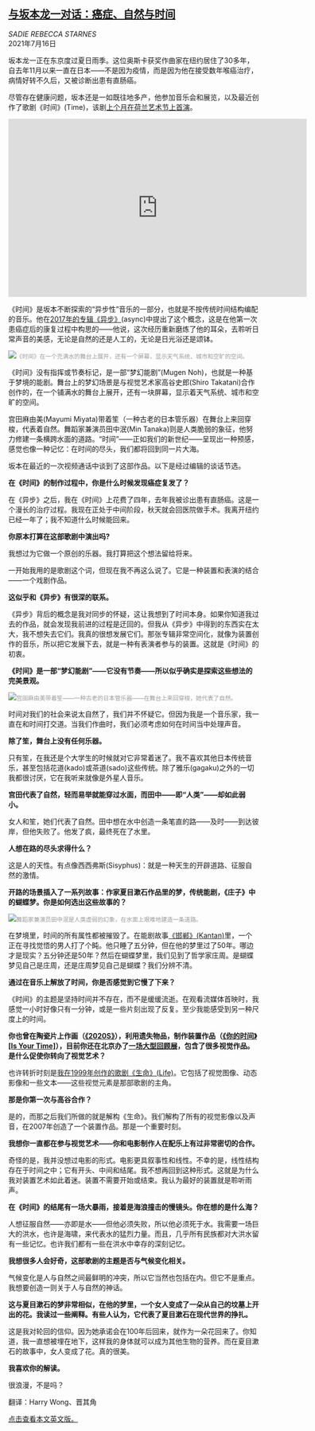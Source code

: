 <!--1626428222000-->
[与坂本龙一对话：癌症、自然与时间](https://cn.nytimes.com/culture/20210716/ryuichi-sakamoto-time/)
------

<address>SADIE REBECCA STARNES</address><time pudate="2021-07-16 03:53:26" datetime="2021-07-16 03:53:26">2021年7月16日</time><section class="article-body"><p>坂本龙一正在东京度过夏日雨季。这位奥斯卡获奖作曲家在纽约居住了30多年，自去年11月以来一直在日本——不是因为疫情，而是因为他在接受数年喉癌治疗，病情好转不久后，又被诊断出患有直肠癌。</p><p>尽管存在健康问题，坂本还是一如既往地多产，他参加音乐会和展览，以及最近创作了歌剧《时间》(Time)，该剧<a rel="noopener noreferrer" target="_blank" href="https://www.hollandfestival.nl/en/program/2021/time/">上个月在荷兰艺术节上首演</a>。</p><p><iframe frameborder="0" scrolling="0" allowfullscreen="true" width="600" height="358" src="https://www.youtube.com/embed/9SLMHy8v1aw"></iframe></p><p>《时间》是坂本不断探索的“异步性”音乐的一部分，也就是不按传统时间结构编配的音乐。他在<a rel="noopener noreferrer" target="_blank" href="https://open.spotify.com/album/2OKN3NwlITzfVpDJecA4Z3">2017年的专辑《异步》</a>(async)中提出了这个概念，这是在他第一次患癌症后的康复过程中构思的——他说，这次经历重新磨炼了他的耳朵，去聆听日常声音的美感，无论是自然的还是人工的，无论是日光浴还是颂钵。</p><p><img src="https://images.weserv.nl/?url=static01.nyt.com/images/2021/07/14/arts/14sakamoto-2/merlin_190593747_e3a5b3a1-3e21-4612-a6ea-447c97b6e276-master1050.jpg"><small style="color: #999;">《时间》在一个充满水的舞台上展开，还有一个屏幕，显示天气系统、城市和空旷的空间。</small></p><p>《时间》没有指挥或节奏标记，是一部“梦幻能剧”(Mugen Noh)，也就是一种基于梦境的能剧。舞台上的梦幻场景是与视觉艺术家高谷史郎(Shiro Takatani)合作创作的，在一个铺满水的舞台上展开，还有一块屏幕，显示着天气系统、城市和空旷的空间。</p><p>宫田麻由美(Mayumi Miyata)带着笙（一种古老的日本管乐器）在舞台上来回穿梭，代表着自然。舞蹈家兼演员田中泯(Min Tanaka)则是人类脆弱的象征，他努力修建一条横跨水面的道路。“时间”——正如我们的新世纪——呈现出一种预感，感觉也像一种记忆：在时间的尽头，我们都将回到同一片大海。</p><p>坂本在最近的一次视频通话中谈到了这部作品。以下是经过编辑的谈话节选。</p><p><b>在《时间》的制作过程中，你是什么时候发现癌症复发了？</b></p><p>在《异步》之后，我在《时间》上花费了四年，去年我被诊出患有直肠癌。这是一个漫长的治疗过程。我现在正处于中间阶段，秋天就会回医院做手术。我离开纽约已经一年了；我不知道什么时候能回来。</p><p><b>你原本打算在这部歌剧中演出吗?</b></p><p>我想过为它做一个原创的乐器。我打算把这个想法留给将来。</p><p>一开始我用的是歌剧这个词，但现在我不再这么说了。它是一种装置和表演的结合——一个戏剧作品。</p><p><b>这似乎和《异步》有很深的联系。</b></p><p>《异步》背后的概念是我对同步的怀疑，这让我想到了时间本身。如果你知道我过去的作品，就会发现我前进的过程是迂回的。但我从《异步》中得到的东西实在太大，我不想失去它们。我真的很想发展它们。那张专辑非常空间化，就像为装置创作的音乐，所以把它发展下去，就是一种有表演者参与的装置。这就是《时间》的初衷。</p><p><b>《时间》是一部“梦幻能剧”——它没有节奏——所以似乎确实是探索这些想法的完美景观。</b></p><p><img src="https://images.weserv.nl/?url=static01.nyt.com/images/2021/07/15/arts/14sakamoto-3/merlin_190593735_d9ade435-947b-4720-966d-82098cd66738-master1050.jpg"><small style="color: #999;">宫田麻由美带着笙——一种古老的日本管乐器——在舞台上来回穿梭，她代表了自然。</small></p><p>时间对我们的社会来说太自然了，我们并不怀疑它。但因为我是一个音乐家，我一直在和时间打交道。当我们作曲时，我们必须考虑如何在时间当中处理声音。</p><p><b>除了笙，舞台上没有任何乐器。</b></p><p>只有笙，在我还是个大学生的时候就对它非常着迷了。我不喜欢其他日本传统音乐，甚至包括花道(kado)或茶道(sado)这些传统。除了雅乐(gagaku)之外的一切我都很讨厌，它在我听来就像是外星人音乐。</p><p><b>宫田代表了自然，轻而易举就能穿过水面，而田中——即“人类”——却如此弱小。</b></p><p>女人和笙，她们代表了自然。田中想在水中创造一条笔直的路——及时——到达彼岸，但他失败了。他发了疯，最终死在了水里。</p><p><b>人想在路的尽头求得什么？</b></p><p>这是人的天性。有点像西西弗斯(Sisyphus)：就是一种天生的开辟道路、征服自然的激情。</p><p><b>开路的场景插入了一系列故事：作家夏目漱石作品里的梦，传统能剧，《庄子》中的蝴蝶梦。你是如何选出这些故事的？</b></p><p><img src="https://images.weserv.nl/?url=static01.nyt.com/images/2021/07/15/arts/14sakamoto-4/merlin_190593750_7759160d-9273-4358-980b-8fc1bad647bf-master1050.jpg"><small style="color: #999;">舞蹈家兼演员田中泯是人类虚弱的幻象，在水面上艰难地建造一条道路。</small></p><p>在梦境里，时间的所有属性都被摧毁了。在能剧故事<a rel="noopener noreferrer" target="_blank" href="https://www.the-noh.com/en/plays/data/program_059.html">《邯郸》(Kantan)</a>里，一个正在寻找觉悟的男人打了个盹。他只睡了五分钟，但在他的梦里过了50年。哪边才是现实？五分钟还是50年？然后在蝴蝶梦里，我们见到了哲学家庄周。是蝴蝶梦见自己是庄周，还是庄周梦见自己是蝴蝶？我们分辨不清。</p><p><b>通过在音乐上解放了时间，你是否感觉到它慢了下来？</b></p><p>《时间》的主题是坚持时间并不存在，而不是缓缓流逝。在观看流媒体首映时，我感觉一小时好像只有一分钟，或是一些片刻出现了反复。至少我能感受到另一种尺度上的时间。</p><p><b>你也曾在陶瓷片上作画</b><b>（<a rel="noopener noreferrer" target="_blank" href="https://shop.mu-mo.net/st/special/rsartboxproject2020/">《2020S》</a>）</b><b>，利用遗失物品，制作装置作品（<a rel="noopener noreferrer" target="_blank" href="https://www.ntticc.or.jp/en/archive/works/is-your-time/">《你的时间》[Is Your Time]</a>），目前你还在北京办了<a rel="noopener noreferrer" target="_blank" href="https://www.mwoods.org/Ryuichi-Sakamoto-seeing-sound-hearing-time">一场大型回顾展</a>，包含了很多视觉作品。是什么促使你转向了视觉艺术？</b></p><p>也许转折时刻是<a rel="noopener noreferrer" target="_blank" href="https://www.youtube.com/watch?v=LpUP0IulULU">我在1999年创作的歌剧《生命》(Life)</a>。它包括了视觉图像、动态影像和一些文本——这些视觉元素是那部歌剧的主角。</p><p><b>那是你第一次与高谷合作？</b></p><p>是的，而那之后我们所做的就是解构《生命》。我们解构了所有的视觉影像以及声音，在2007年创造了一个装置作品。那是一个重要时刻。</p><p><b>我想你一直都在参与视觉艺术——你和电影制作人在配乐上有过非常密切的合作。</b></p><p>奇怪的是，我并没想过电影的形式。电影更具叙事性和线性。不幸的是，线性结构存在于时间之中；它有开头、中间和结尾。我不想再回到这种形式。这就是为什么我对装置艺术如此着迷。装置不需要开始或结束。我认为最好的装置就是聆听雨声。</p><p><b>在《时间》的结尾有一场大暴雨，接着是海浪撞击的慢镜头。你在想的是什么海？</b></p><p>人想征服自然——亦即是水——但他必须失败，所以他必须死于水。我需要一场巨大的洪水，也许是海啸，来代表水的猛烈力量。而且，几乎所有民族都对大洪水留有一些记忆。也许我们都有一些在洪水中幸存的深刻记忆。</p><p><b>我想很多人会好奇，这部歌剧的主题是否与气候变化相关。</b></p><p>气候变化是人与自然之间最鲜明的冲突，所以它当然也包括在内。但它不是重点。我想要创造一则关于人与自然的神话。</p><p><b>这与夏目漱石的梦非常相似，在他的梦里，一个女人变成了一朵从自己的坟墓上开出的花。我读过一些阐释。有些人认为，它代表了</b><b>夏目漱石</b><b>在现代世界的挣扎。</b></p><p>这是我对轮回的信仰。因为她承诺会在100年后回来，就作为一朵花回来了。你知道，我一直想被埋在地下，这样我的身体就可以成为其他生物的营养。而在夏目漱石的故事中，女人变成了花。真的很美。</p><p><b>我喜欢你的解读。</b></p><p>很浪漫，不是吗？</p></section><footer class="author-info"><p>翻译：Harry Wong、晋其角</p><p><a rel="nofollow" target="_blank" href="http://www.nytimes.com/2021/07/14/arts/music/ryuichi-sakamoto-time.html">点击查看本文英文版。</a></p></footer>
